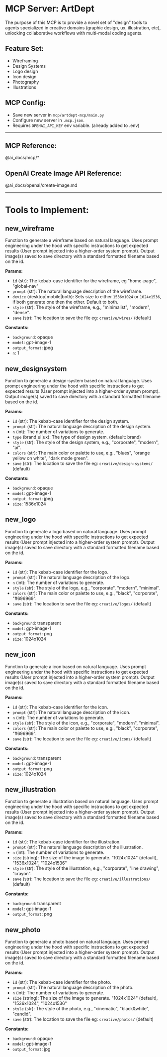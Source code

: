 # MCP Server: ArtDept

The purpose of this MCP is to provide a novel set of "design" tools to agents specialized in creative domains (graphic design, ux, illustration, etc), unlocking collaborative workflows with multi-modal coding agents.

## Feature Set:
- Wireframing
- Design Systems
- Logo design
- Icon design
- Photography
- Illustrations

## MCP Config:
- Save new server in `mcp/artdept-mcp/main.py`
- Configure new server in `.mcp.json`.
- Requires `OPENAI_API_KEY` env variable. (already added to .env)

---

## MCP Reference:

@ai_docs/mcp/*

## OpenAI Create Image API Reference:

@ai_docs/openai/create-image.md

---

# Tools to Implement:

## new_wireframe

Function to generate a wireframe based on natural language. Uses prompt engineering under the hood with specific instructions to get expected results (User prompt injected into a higher-order system prompt). Output image(s) saved to save directory with a standard formatted filename based on the id.

**Params:**
- `id` (str): The kebab-case identifier for the wireframe, eg "home-page", "global-nav"
- `prompt` (str): The natural language description of the wireframe.
- `device` (desktop|mobile|both): Sets size to either `1536x1024` or `1024x1536`, if both generate one then the other. Default to both.
- `style` (str): The style of the wireframe, e.g., "minimalist", "modern", "dense".
- `save` (str): The location to save the file eg: `creative/wires/` (default)

**Constants:**
- `background`: opaque
- `model`: gpt-image-1
- `output_format`: jpeg
- `n`: 1

## new_designsystem

Function to generate a design-system based on natural language. Uses prompt engineering under the hood with specific instructions to get expected results (User prompt injected into a higher-order system prompt). Output image(s) saved to save directory with a standard formatted filename based on the id.

**Params:**
- `id` (str): The kebab-case identifier for the design system.
- `prompt` (str): The natural language description of the design system.
- `n` (int): The number of variations to generate.
- `type` (brand|ui|ux): The type of design system. (default: brand)
- `style` (str): The style of the design system, e.g., "corporate", "modern", "ai".
- `colors` (str): The main color or palette to use, e.g., "blues", "orange yellow on white", "dark mode green".
- `save` (str): The location to save the file eg: `creative/design-systems/` (default)

**Constants:**
- `background`: opaque
- `model`: gpt-image-1
- `output_format`: jpeg
- `size`: 1536x1024


## new_logo

Function to generate a logo based on natural language. Uses prompt engineering under the hood with specific instructions to get expected results (User prompt injected into a higher-order system prompt). Output image(s) saved to save directory with a standard formatted filename based on the id.

**Params:**
- `id` (str): The kebab-case identifier for the logo.
- `prompt` (str): The natural language description of the logo.
- `n` (int): The number of variations to generate.
- `style` (str): The style of the logo, e.g., "corporate", "modern", "minimal".
- `colors` (str): The main color or palette to use, e.g., "black", "corporate", "#696969".
- `save` (str): The location to save the file eg: `creative/logos/` (default)

**Constants:**
- `background`: transparent
- `model`: gpt-image-1
- `output_format`: png
- `size`: 1024x1024


## new_icon

Function to generate a icon based on natural language. Uses prompt engineering under the hood with specific instructions to get expected results (User prompt injected into a higher-order system prompt). Output image(s) saved to save directory with a standard formatted filename based on the id.

**Params:**
- `id` (str): The kebab-case identifier for the icon.
- `prompt` (str): The natural language description of the icon.
- `n` (int): The number of variations to generate.
- `style` (str): The style of the icon, e.g., "corporate", "modern", "minimal".
- `colors` (str): The main color or palette to use, e.g., "black", "corporate", "#696969".
- `save` (str): The location to save the file eg: `creative/icons/` (default)

**Constants:**
- `background`: transparent
- `model`: gpt-image-1
- `output_format`: png
- `size`: 1024x1024


## new_illustration

Function to generate a illustration based on natural language. Uses prompt engineering under the hood with specific instructions to get expected results (User prompt injected into a higher-order system prompt). Output image(s) saved to save directory with a standard formatted filename based on the id.

**Params:**
- `id` (str): The kebab-case identifier for the illustration.
- `prompt` (str): The natural language description of the illustration.
- `n` (int): The number of variations to generate.
- `size` (string): The size of the image to generate. "1024x1024" (default), "1536x1024", "1024x1536"
- `style` (str): The style of the illustration, e.g., "corporate", "line drawing", "crayon".
- `save` (str): The location to save the file eg: `creative/illustrations/` (default)

**Constants:**
- `background`: transparent
- `model`: gpt-image-1
- `output_format`: png


## new_photo

Function to generate a photo based on natural language. Uses prompt engineering under the hood with specific instructions to get expected results (User prompt injected into a higher-order system prompt). Output image(s) saved to save directory with a standard formatted filename based on the id.

**Params:**
- `id` (str): The kebab-case identifier for the photo.
- `prompt` (str): The natural language description of the photo.
- `n` (int): The number of variations to generate.
- `size` (string): The size of the image to generate. "1024x1024" (default), "1536x1024", "1024x1536"
- `style` (str): The style of the photo, e.g., "cinematic", "black&white", "candid".
- `save` (str): The location to save the file eg: `creative/photos/` (default)

**Constants:**
- `background`: opaque
- `model`: gpt-image-1
- `output_format`: jpg
